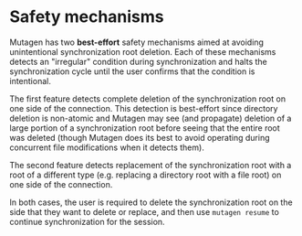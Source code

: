# Safety mechanisms

Mutagen has two **best-effort** safety mechanisms aimed at avoiding
unintentional synchronization root deletion. Each of these mechanisms detects an
"irregular" condition during synchronization and halts the synchronization cycle
until the user confirms that the condition is intentional.

The first feature detects complete deletion of the synchronization root on one
side of the connection. This detection is best-effort since directory deletion
is non-atomic and Mutagen may see (and propagate) deletion of a large portion of
a synchronization root before seeing that the entire root was deleted (though
Mutagen does its best to avoid operating during concurrent file modifications
when it detects them).

The second feature detects replacement of the synchronization root with a root
of a different type (e.g. replacing a directory root with a file root) on one
side of the connection.

In both cases, the user is required to delete the synchronization root on the
side that they want to delete or replace, and then use `mutagen resume` to
continue synchronization for the session.
